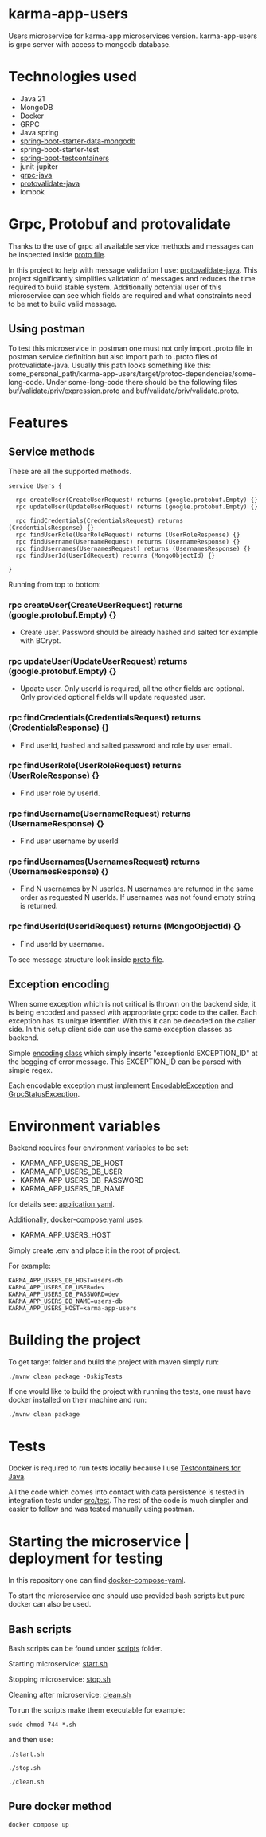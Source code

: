 # karma-app-users
Users microservice for karma-app microservices version. karma-app-users is grpc server with access to mongodb database.

# Technologies used
- Java 21
- MongoDB
- Docker
- GRPC
- Java spring
- [spring-boot-starter-data-mongodb](https://docs.spring.io/spring-data/mongodb/docs/current/reference/html/)
- spring-boot-starter-test
- [spring-boot-testcontainers](https://spring.io/blog/2023/06/23/improved-testcontainers-support-in-spring-boot-3-1)
- junit-jupiter
- [grpc-java](https://github.com/grpc/grpc-java)
- [protovalidate-java](https://github.com/bufbuild/protovalidate-java)
- lombok

# Grpc, Protobuf and protovalidate
Thanks to the use of grpc all available service methods and messages can be
inspected inside [proto file](https://github.com/msik-404/karma-app-users/blob/main/src/main/proto/karma_app_users.proto).

In this project to help with message validation I use: [protovalidate-java](https://github.com/bufbuild/protovalidate-java).
This project significantly simplifies validation of messages and reduces the time required to build stable system.
Additionally potential user of this microservice can see which fields are required and what
constraints need to be met to build valid message.

## Using postman
To test this microservice in postman one must not only import .proto file in postman service definition but also import
path to .proto files of protovalidate-java. Usually this path looks something like this:
some_personal_path/karma-app-users/target/protoc-dependencies/some-long-code. Under some-long-code there should be the
following files buf/validate/priv/expression.proto and buf/validate/priv/validate.proto.

# Features

## Service methods
These are all the supported methods.

```
service Users {

  rpc createUser(CreateUserRequest) returns (google.protobuf.Empty) {}
  rpc updateUser(UpdateUserRequest) returns (google.protobuf.Empty) {}

  rpc findCredentials(CredentialsRequest) returns (CredentialsResponse) {}
  rpc findUserRole(UserRoleRequest) returns (UserRoleResponse) {}
  rpc findUsername(UsernameRequest) returns (UsernameResponse) {}
  rpc findUsernames(UsernamesRequest) returns (UsernamesResponse) {}
  rpc findUserId(UserIdRequest) returns (MongoObjectId) {}

}

```
Running from top to bottom:

### rpc createUser(CreateUserRequest) returns (google.protobuf.Empty) {}
- Create user. Password should be already hashed and salted for example with BCrypt.

### rpc updateUser(UpdateUserRequest) returns (google.protobuf.Empty) {}
- Update user. Only userId is required, all the other fields are optional. Only provided optional fields will update 
requested user.

### rpc findCredentials(CredentialsRequest) returns (CredentialsResponse) {}
- Find userId, hashed and salted password and role by user email.
### rpc findUserRole(UserRoleRequest) returns (UserRoleResponse) {}
- Find user role by userId.
### rpc findUsername(UsernameRequest) returns (UsernameResponse) {}
- Find user username by userId
### rpc findUsernames(UsernamesRequest) returns (UsernamesResponse) {}
- Find N usernames by N userIds. N usernames are returned in the same order as requested N userIds. If usernames was
not found empty string is returned.
### rpc findUserId(UserIdRequest) returns (MongoObjectId) {}
- Find userId by username.

To see message structure look inside [proto file](https://github.com/msik-404/karma-app-users/blob/main/src/main/proto/karma_app_users.proto).

## Exception encoding
When some exception which is not critical is thrown on the backend side, it is being encoded and passed with appropriate
grpc code to the caller. Each exception has its unique identifier. With this it can be decoded on the caller side.
In this setup client side can use the same exception classes as backend.

Simple [encoding class](https://github.com/msik-404/karma-app-users/blob/main/src/main/java/com/msik404/karmaappusers/encoding/ExceptionEncoder.java)
which simply inserts "exceptionId EXCEPTION_ID" at the begging of error message. This EXCEPTION_ID can be parsed with
simple regex.

Each encodable exception must implement [EncodableException](https://github.com/msik-404/karma-app-users/blob/main/src/main/java/com/msik404/karmaappusers/encoding/EncodableException.java)
and [GrpcStatusException](https://github.com/msik-404/karma-app-users/blob/main/src/main/java/com/msik404/karmaappusers/grpc/impl/exception/GrpcStatusException.java).

# Environment variables

Backend requires four environment variables to be set:
- KARMA_APP_USERS_DB_HOST
- KARMA_APP_USERS_DB_USER
- KARMA_APP_USERS_DB_PASSWORD
- KARMA_APP_USERS_DB_NAME

for details see: [application.yaml](https://github.com/msik-404/karma-app-users/blob/main/src/main/resources/application.yaml).

Additionally, [docker-compose.yaml](https://github.com/msik-404/karma-app-users/blob/main/docker-compose.yaml) uses:
- KARMA_APP_USERS_HOST

Simply create .env and place it in the root of project.

For example:
```
KARMA_APP_USERS_DB_HOST=users-db
KARMA_APP_USERS_DB_USER=dev
KARMA_APP_USERS_DB_PASSWORD=dev
KARMA_APP_USERS_DB_NAME=users-db
KARMA_APP_USERS_HOST=karma-app-users
```

# Building the project
To get target folder and build the project with maven simply run:
```
./mvnw clean package -DskipTests
```

If one would like to build the project with running the tests, one must have docker installed on their machine and run:
```
./mvnw clean package
```

# Tests
Docker is required to run tests locally because I use [Testcontainers for Java](https://java.testcontainers.org/).

All the code which comes into contact with data persistence is tested in integration tests under
[src/test](https://github.com/msik-404/karma-app-users/tree/main/src/test).
The rest of the code is much simpler and easier to follow and was tested manually using postman.

# Starting the microservice | deployment for testing
In this repository one can find [docker-compose-yaml](https://github.com/msik-404/karma-app-users/blob/main/docker-compose.yaml).

To start the microservice one should use provided bash scripts but pure docker can also be used.

## Bash scripts
Bash scripts can be found under [scripts](https://github.com/msik-404/karma-app-users/tree/main/scripts) folder.

Starting microservice: [start.sh](https://github.com/msik-404/karma-app-users/blob/main/scripts/start.sh)

Stopping microservice: [stop.sh](https://github.com/msik-404/karma-app-users/blob/main/scripts/stop.sh)

Cleaning after microservice: [clean.sh](https://github.com/msik-404/karma-app-users/blob/main/scripts/clean.sh)

To run the scripts make them executable for example:
```
sudo chmod 744 *.sh
```
and then use:
```
./start.sh
```
```
./stop.sh
```
```
./clean.sh
```

## Pure docker method
```
docker compose up
```
